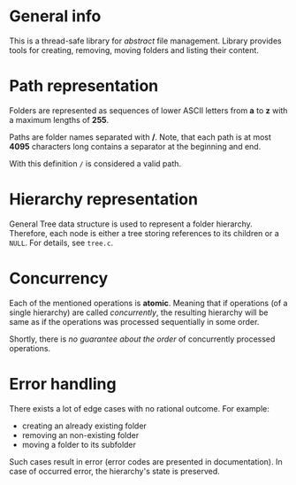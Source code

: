 # General info
This is a thread-safe library for *abstract* file management.
Library provides tools for creating, removing, moving folders and listing their content.

# Path representation
Folders are represented as sequences of lower ASCII letters from **a** to **z** with a maximum
lengths of **255**.

Paths are folder names separated with **/**. Note, that each path is at most **4095**
characters long contains a separator at the beginning and end.

With this definition ```/``` is considered a valid path.

# Hierarchy representation
General Tree data structure is used to represent a folder hierarchy. Therefore, each node is
either a tree storing references to its children or a ```NULL```. For details, see ```tree.c```.

# Concurrency
Each of the mentioned operations is **atomic**.
Meaning that if operations (of a single hierarchy) are called *concurrently*,
the resulting hierarchy will be same as if the operations was processed
sequentially in some order.

Shortly, there is *no guarantee about the order* of concurrently processed operations.

# Error handling
There exists a lot of edge cases with no rational outcome. For example:
  - creating an already existing folder
  - removing an non-existing folder
  - moving a folder to its subfolder

Such cases result in error (error codes are presented in documentation).
In case of occurred error, the hierarchy's state is preserved.